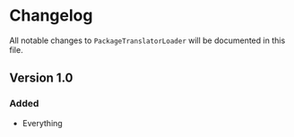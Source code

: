 # Changelog

All notable changes to `PackageTranslatorLoader` will be documented in this file.

## Version 1.0

### Added
- Everything
